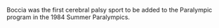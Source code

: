 Boccia was the first cerebral palsy sport to be added to the Paralympic program in the 1984 Summer Paralympics.
